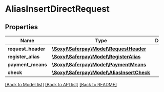# AliasInsertDirectRequest

## Properties
Name | Type | Description | Notes
------------ | ------------- | ------------- | -------------
**request_header** | [**\Soxyl\Saferpay\Model\RequestHeader**](RequestHeader.md) |  | 
**register_alias** | [**\Soxyl\Saferpay\Model\RegisterAlias**](RegisterAlias.md) |  | 
**payment_means** | [**\Soxyl\Saferpay\Model\PaymentMeans**](PaymentMeans.md) |  | 
**check** | [**\Soxyl\Saferpay\Model\AliasInsertCheck**](AliasInsertCheck.md) |  | [optional] 

[[Back to Model list]](../README.md#documentation-for-models) [[Back to API list]](../README.md#documentation-for-api-endpoints) [[Back to README]](../README.md)


